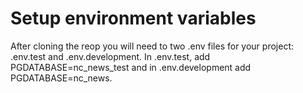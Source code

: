 # Setup environment variables

After cloning the reop you will need to two .env files for your project: .env.test and .env.development. In .env.test, add PGDATABASE=nc_news_test and in .env.development add PGDATABASE=nc_news.
